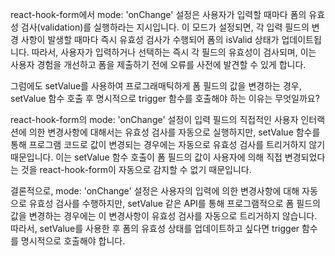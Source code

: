 react-hook-form에서 mode: 'onChange' 설정은 사용자가 입력할 때마다 폼의 유효성 검사(validation)를 실행하라는 지시입니다. 이 모드가 설정되면, 각 입력 필드의 변경 사항이 발생할 때마다 즉시 유효성 검사가 수행되어 폼의 isValid 상태가 업데이트됩니다. 따라서, 사용자가 입력하거나 선택하는 즉시 각 필드의 유효성이 검사되며, 이는 사용자 경험을 개선하고 폼을 제출하기 전에 오류를 사전에 발견할 수 있게 합니다.

그럼에도 setValue를 사용하여 프로그래매틱하게 폼 필드의 값을 변경하는 경우, setValue 함수 호출 후 명시적으로 trigger 함수를 호출해야 하는 이유는 무엇일까요?

react-hook-form의 mode: 'onChange' 설정이 입력 필드의 직접적인 사용자 인터랙션에 의한 변경사항에 대해서는 유효성 검사를 자동으로 실행하지만, setValue 함수를 통해 프로그램 코드로 값이 변경되는 경우에는 자동으로 유효성 검사를 트리거하지 않기 때문입니다. 이는 setValue 함수 호출이 폼 필드의 값이 사용자에 의해 직접 변경되었다는 것을 react-hook-form이 자동으로 감지할 수 없기 때문입니다.

결론적으로, mode: 'onChange' 설정은 사용자의 입력에 의한 변경사항에 대해 자동으로 유효성 검사를 수행하지만, setValue 같은 API를 통해 프로그램적으로 폼 필드의 값을 변경하는 경우에는 이 변경사항이 유효성 검사를 자동으로 트리거하지 않습니다. 따라서, setValue를 사용한 후 폼의 유효성 상태를 업데이트하고 싶다면 trigger 함수를 명시적으로 호출해야 합니다.
